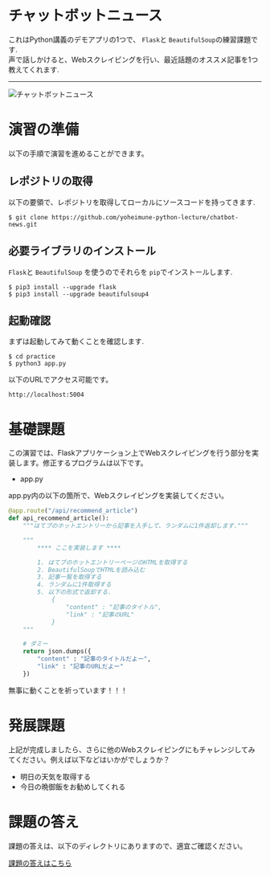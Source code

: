 # チャットボットニュース
これはPython講義のデモアプリの1つで、 `Flask`と `BeautifulSoup`の練習課題です.  
声で話しかけると、Webスクレイピングを行い、最近話題のオススメ記事を1つ教えてくれます.  
***
![チャットボットニュース](https://raw.githubusercontent.com/yoheimune-python-lecture/chatbot-news/image/resources/screenshot.png)

# 演習の準備
以下の手順で演習を進めることができます。
## レポジトリの取得
以下の要領で、レポジトリを取得してローカルにソースコードを持ってきます.
```
$ git clone https://github.com/yoheimune-python-lecture/chatbot-news.git
```
## 必要ライブラリのインストール
`Flask`と `BeautifulSoup` を使うのでそれらを `pip`でインストールします.
```
$ pip3 install --upgrade flask
$ pip3 install --upgrade beautifulsoup4
```
## 起動確認
まずは起動してみて動くことを確認します.
```
$ cd practice
$ python3 app.py
```
以下のURLでアクセス可能です。
```
http://localhost:5004
```

# 基礎課題
この演習では、Flaskアプリケーション上でWebスクレイピングを行う部分を実装します。修正するプログラムは以下です。  
- app.py

app.py内の以下の箇所で、Webスクレイピングを実装してください。
```python
@app.route("/api/recommend_article")
def api_recommend_article():
    """はてブのホットエントリーから記事を入手して、ランダムに1件返却します."""

    """
        **** ここを実装します ****

        1. はてブのホットエントリーページのHTMLを取得する
        2. BeautifulSoupでHTMLを読み込む
        3. 記事一覧を取得する
        4. ランダムに1件取得する
        5. 以下の形式で返却する.
            {
                "content" : "記事のタイトル",
                "link" : "記事のURL"
            }
    """

    # ダミー
    return json.dumps({
        "content" : "記事のタイトルだよー",
        "link" : "記事のURLだよー"
    })
```
無事に動くことを祈っています！！！  

# 発展課題
上記が完成しましたら、さらに他のWebスクレイピングにもチャレンジしてみてください。例えば以下などはいかがでしょうか？
* 明日の天気を取得する  
* 今日の晩御飯をお勧めしてくれる  

# 課題の答え
課題の答えは、以下のディレクトリにありますので、適宜ご確認ください。  

[課題の答えはこちら](https://github.com/yoheimune-python-lecture/chatbot-news/tree/master/answer)  
